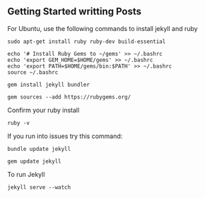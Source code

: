 ## Getting Started writting Posts

For Ubuntu, use the following commands to install jekyll and ruby

`sudo apt-get install ruby ruby-dev build-essential`

```
echo '# Install Ruby Gems to ~/gems' >> ~/.bashrc
echo 'export GEM_HOME=$HOME/gems' >> ~/.bashrc
echo 'export PATH=$HOME/gems/bin:$PATH' >> ~/.bashrc
source ~/.bashrc
```

`gem install jekyll bundler`

`gem sources --add https://rubygems.org/`


Confirm your ruby install

`ruby -v`


If you run into issues try this command:

`bundle update jekyll`

`gem update jekyll`

To run Jekyll

`jekyll serve --watch`

